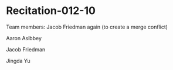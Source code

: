# Recitation-012-10
Team members: Jacob Friedman again (to create a merge conflict)

Aaron Asibbey

Jacob Friedman

Jingda Yu
